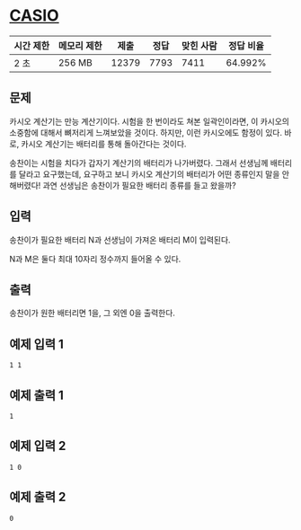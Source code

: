 # [CASIO](https://www.acmicpc.net/problem/15963)

| 시간 제한 | 메모리 제한 | 제출 | 정답 | 맞힌 사람 | 정답 비율 |
| --- | --- | --- | --- | --- | --- |
| 2 초 | 256 MB | 12379 | 7793 | 7411 | 64.992% |

## 문제

카시오 계산기는 만능 계산기이다. 시험을 한 번이라도 쳐본 일곽인이라면, 이 카시오의 소중함에 대해서 뼈저리게 느껴보았을 것이다. 하지만, 이런 카시오에도 함정이 있다. 바로, 카시오 계산기는 배터리를 통해 돌아간다는 것이다.

송찬이는 시험을 치다가 갑자기 계산기의 배터리가 나가버렸다. 그래서 선생님께 배터리를 달라고 요구했는데, 요구하고 보니 카시오 계산기의 배터리가 어떤 종류인지 말을 안 해버렸다! 과연 선생님은 송찬이가 필요한 배터리 종류를 들고 왔을까?

## 입력

송찬이가 필요한 배터리 N과 선생님이 가져온 배터리 M이 입력된다.

N과 M은 둘다 최대 10자리 정수까지 들어올 수 있다.

## 출력

송찬이가 원한 배터리면 1을, 그 외엔 0을 출력한다.

## 예제 입력 1

```
1 1

```

## 예제 출력 1

```
1

```

## 예제 입력 2

```
1 0

```

## 예제 출력 2

```
0
```
